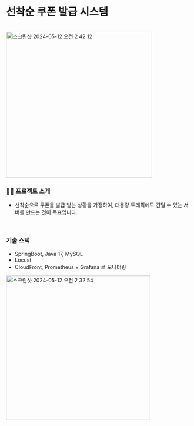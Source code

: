 # 선착순 쿠폰 발급 시스템 
<br> 
<img width="397" alt="스크린샷 2024-05-12 오전 2 42 12" src="https://github.com/Jungsu-lilly/Coupon-Service/assets/56336436/2ad6eee7-ad57-4e9b-b8d8-b6bd171703f7">
<br>

### 🧑‍💻 프로젝트 소개
- 선착순으로 쿠폰을 발급 받는 상황을 가정하여, 대용량 트래픽에도 견딜 수 있는 서버를 만드는 것이 목표입니다.
<br> 

### 기술 스택
- SpringBoot, Java 17, MySQL
- Locust
- CloudFront, Prometheus + Grafana 로 모니터링
<img width="392" alt="스크린샷 2024-05-12 오전 2 32 54" src="https://github.com/Jungsu-lilly/Coupon-Service/assets/56336436/23597d99-806a-4cb0-8f2b-2cad6c101bd1">

